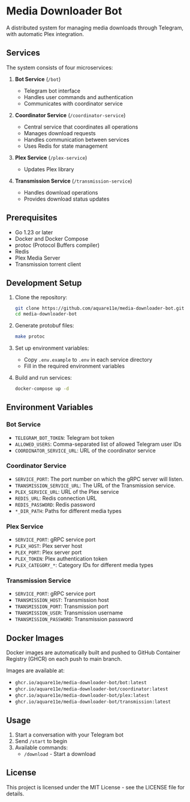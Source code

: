 # Media Downloader Bot

A distributed system for managing media downloads through Telegram, with automatic Plex integration.

## Services

The system consists of four microservices:

1. **Bot Service** (`/bot`)
   - Telegram bot interface
   - Handles user commands and authentication
   - Communicates with coordinator service

2. **Coordinator Service** (`/coordinator-service`)
   - Central service that coordinates all operations
   - Manages download requests
   - Handles communication between services
   - Uses Redis for state management

3. **Plex Service** (`/plex-service`)
   - Updates Plex library

4. **Transmission Service** (`/transmission-service`)
   - Handles download operations
   - Provides download status updates

## Prerequisites

- Go 1.23 or later
- Docker and Docker Compose
- protoc (Protocol Buffers compiler)
- Redis
- Plex Media Server
- Transmission torrent client

## Development Setup

1. Clone the repository:
   ```bash
   git clone https://github.com/aquare11e/media-downloader-bot.git
   cd media-downloader-bot
   ```

2. Generate protobuf files:
   ```bash
   make protoc
   ```

3. Set up environment variables:
   - Copy `.env.example` to `.env` in each service directory
   - Fill in the required environment variables

4. Build and run services:
   ```bash
   docker-compose up -d
   ```

## Environment Variables

### Bot Service
- `TELEGRAM_BOT_TOKEN`: Telegram bot token
- `ALLOWED_USERS`: Comma-separated list of allowed Telegram user IDs
- `COORDINATOR_SERVICE_URL`: URL of the coordinator service

### Coordinator Service
- `SERVICE_PORT`: The port number on which the gRPC server will listen.
- `TRANSMISSION_SERVICE_URL`: The URL of the Transmission service.
- `PLEX_SERVICE_URL`: URL of the Plex service
- `REDIS_URL`: Redis connection URL
- `REDIS_PASSWORD`: Redis password
- `*_DIR_PATH`: Paths for different media types

### Plex Service
- `SERVICE_PORT`: gRPC service port
- `PLEX_HOST`: Plex server host
- `PLEX_PORT`: Plex server port
- `PLEX_TOKEN`: Plex authentication token
- `PLEX_CATEGORY_*`: Category IDs for different media types

### Transmission Service
- `SERVICE_PORT`: gRPC service port
- `TRANSMISSION_HOST`: Transmission host
- `TRANSMISSION_PORT`: Transmission port
- `TRANSMISSION_USER`: Transmission username
- `TRANSMISSION_PASSWORD`: Transmission password

## Docker Images

Docker images are automatically built and pushed to GitHub Container Registry (GHCR) on each push to main branch.

Images are available at:
- `ghcr.io/aquare11e/media-downloader-bot/bot:latest`
- `ghcr.io/aquare11e/media-downloader-bot/coordinator:latest`
- `ghcr.io/aquare11e/media-downloader-bot/plex:latest`
- `ghcr.io/aquare11e/media-downloader-bot/transmission:latest`

## Usage

1. Start a conversation with your Telegram bot
2. Send `/start` to begin
3. Available commands:
   - `/download` - Start a download

## License

This project is licensed under the MIT License - see the LICENSE file for details. 
